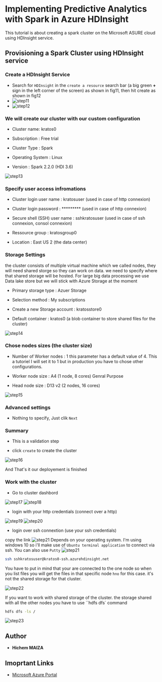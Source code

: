 # Implementing Predictive Analytics with Spark in Azure HDInsight

This tutorial is about creating a spark cluster on the Microsoft ASURE cloud using HDInsight service.

## Provisioning a Spark Cluster using HDInsight service

### Create a HDInsight Service

* Search for `HDInsight` in the `create a resource` search bar (a big green **+** sign in the left corner of the screen) as shown in fig11, then hit create as shown in fig12
* ![step11](img/step11.png)
* ![step12](img/step12.png)

### We will create our cluster with our custom configuration

* Cluster name: kratos0

* Subscription : Free trial

* Cluster Type : Spark

* Operating System : Linux

* Version : Spark 2.2.0 (HDI 3.6)

![step13](img/step13.png)

### Specify user access infromations

* Cluster login user name : kratosuser (used in case of http connexion)

* Cluster login password : ********* (used in case of http connexion)

* Secure shell (SSH) user name : sshkratosuser (used in case of ssh connexion, consol connexion)

* Ressource group : kratosgroup0

* Location : East US 2 (the data center)

### Storage Settings

the cluster consists of multiple virtual machine which we called nodes, they will need shared storge so they can work on data. we need to specify where that shared storage will be hosted. For large big data processing we use Data lake store but we will stick with Azure Storage at the moment

* Primary storage type : Azuer Storage

* Selection method : My subscriptions

* Create a new Storage account : kratosstore0

* Default container : kratos0 (a blob container to store shared files for the cluster)

![step14](img/step14.png)

### Chose nodes sizes (the cluster size)

* Number of Worker nodes : 1 this parameter has a default value of 4. This a tutoriel I will set it to 1 but in production you have to chose other configurations.

* Worker node size : A4 (1 node, 8 cores) Genral Purpose

* Head node size : D13 v2 (2 nodes, 16 cores)

![step15](img/step15.png)

### Advanced settings

* Nothing to specify, Just clik `Next`

### Summary

* This is a validation step

* click  `create` to create the cluster

![step16](img/step16.png)

And That's it our deployement is finished

### Work with the cluster

* Go to cluster dashbord

![step17](img/step17.png)
![step18](img/step18.png)

* login with your http credentials (connect over a http)

![step19](img/step19.png)
![step20](img/step20.png)

* login over ssh connextion (use your ssh credentials)

copy the link
![step21](img/step21.png)
Depends on your operating system. I'm using windows 10 so i'll make use of `Ubuntu terminal application` to connect via ssh. You can also use `Putty`
![step21](img/step21.png)

```sh
ssh sshkratosuser@kratos0-ssh.azurehdinsight.net
```

You have to put in mind that your are connected to the one node so when you list files you will get the files in that specific node `hno` for this case. it's not the shared storage for that cluster.

![step22](img/step22.png)

If you want to work with shared storage of the cluster. the storage shared with all the other nodes you have to use ``hdfs dfs` command

```sh
hdfs dfs -ls /
```

![step23](img/step23.png)

## Author

* **Hichem MAIZA**

## Imoprtant Links

* [Microsoft Azure Portal](www.portal.azure.com/)